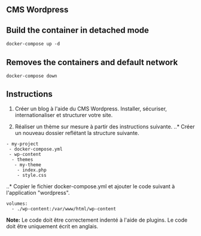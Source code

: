 ## CMS Wordpress

## Build the container in detached mode
```
docker-compose up -d
```

## Removes the containers and default network
```
docker-compose down
```

## Instructions
1. Créer un blog à l'aide du CMS Wordpress. Installer, sécuriser, internationaliser et structurer votre site.

2. Réaliser un thème sur mesure à partir des instructions suivante.
..* Créer un nouveau dossier reflétant la structure suivante.
```
- my-project
 - docker-compose.yml
 - wp-content
  - themes
   - my-theme
    - index.php
    - style.css
```

..* Copier le fichier docker-compose.yml et ajouter le code suivant à l'application "wordpress".
```
volumes:
  - ./wp-content:/var/www/html/wp-content
```


**Note:** Le code doit être correctement indenté à l'aide de plugins. Le code doit être uniquement écrit en anglais.
